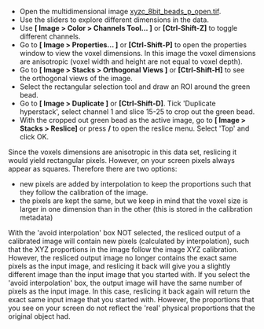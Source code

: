 - Open the multidimensional image [xyzc_8bit_beads_p_open.tif](https://github.com/NEUBIAS/training-resources/raw/master/image_data/xyzc_8bit_beads_p_open.tif).
- Use the sliders to explore different dimensions in the data.
- Use **[ Image > Color > Channels Tool... ]** or **[Ctrl-Shift-Z]** to toggle different channels.
- Go to **[ Image > Properties... ]** or **[Ctrl-Shift-P]** to open the properties window to view the voxel dimensions. In this image the voxel dimensions are anisotropic (voxel width and height are not equal to voxel depth).
- Go to **[ Image > Stacks > Orthogonal Views ]** or **[Ctrl-Shift-H]** to see the orthogonal views of the image.
- Select the rectangular selection tool and draw an ROI around the green bead.
- Go to **[ Image > Duplicate ]** or **[Ctrl-Shift-D]**. Tick 'Duplicate hyperstack', select channel 1 and slice 15-25 to crop out the green bead.
- With the cropped out green bead as the active image, go to **[ Image > Stacks > Reslice]** or press **/** to open the reslice menu. Select 'Top' and click OK.

Since the voxels dimensions are anisotropic in this data set, reslicing it would yield rectangular pixels. However, on your screen pixels always appear as squares. Therefore there are two options:
- new pixels are added by interpolation to keep the proportions such that they follow the calibration of the image.
- the pixels are kept the same, but we keep in mind that the voxel size is larger in one dimension than in the other (this is stored in the calibration metadata)

With the 'avoid interpolation' box NOT selected, the resliced output of a calibrated image will contain new pixels (calculated by interpolation), such that the XYZ proportions in the image follow the image XYZ calibration. However, the resliced output image no longer contains the exact same pixels as the input image, and reslicing it back will give you a slightly different image than the input image that you started with. If you select the 'avoid interpolation' box, the output image will have the same number of pixels as the input image. In this case, reslicing it back again will return  the exact same input image that you started with. However, the proportions that you see on your screen do not reflect the 'real' physical proportions that the original object had.
